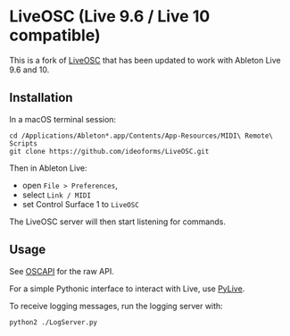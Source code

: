 # LiveOSC (Live 9.6 / Live 10 compatible)

This is a fork of [LiveOSC](https://livecontrol.q3f.org/ableton-liveapi/liveosc/) that has been updated to work with Ableton Live 9.6 and 10.

## Installation

In a macOS terminal session:

```
cd /Applications/Ableton*.app/Contents/App-Resources/MIDI\ Remote\ Scripts
git clone https://github.com/ideoforms/LiveOSC.git
```

Then in Ableton Live:

 - open `File > Preferences`, 
 - select `Link / MIDI`
 - set Control Surface 1 to `LiveOSC`

The LiveOSC server will then start listening for commands.

## Usage

See [OSCAPI](OSCAPI.txt) for the raw API.

For a simple Pythonic interface to interact with Live, use [PyLive](https://github.com/ideoforms/pylive).

To receive logging messages, run the logging server with:
```
python2 ./LogServer.py
```
